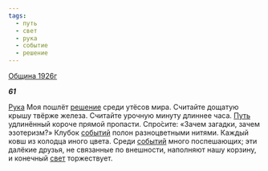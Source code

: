 ```yaml
---
tags:
  - путь
  - свет
  - рука
  - событие
  - решение
---
```

[Община 1926г](https://127.0.0.1:4002/agni/1926)

___61___

[Рука](../../../tags/#рука) Моя пошлёт [решение](../../../tags/#решение) среди утёсов мира. Считайте дощатую крышу твёрже железа. Считайте урочную минуту длиннее часа. [Путь](../../../tags/#путь) удлинённый короче прямой пропасти. Спро́сите: «Зачем загадки, зачем эзотеризм?» Клубок [событий](../../../tags/#событие) полон разноцветными нитями. Каждый ковш из колодца иного цвета. Среди [событий](../../../tags/#событие) много поспешающих; эти далёкие друзья, не связанные по внешности, наполняют нашу корзину, и конечный [свет](../../../tags/#свет) торжествует.   

